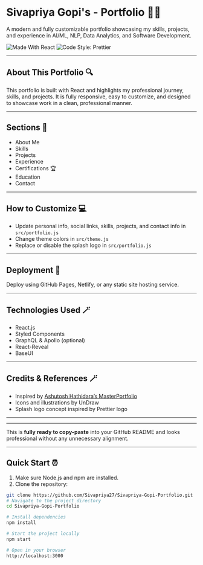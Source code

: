 # Sivapriya Gopi's - Portfolio 👩‍💻

A modern and fully customizable portfolio showcasing my skills, projects, and experience in AI/ML, NLP, Data Analytics, and Software Development.

![Made With React](https://img.shields.io/badge/made%20with-react-61DAFB?style=flat-square)
![Code Style: Prettier](https://img.shields.io/badge/code_style-prettier-ff69b4.svg?style=flat-square)

---

## About This Portfolio 🔍

This portfolio is built with React and highlights my professional journey, skills, and projects. It is fully responsive, easy to customize, and designed to showcase work in a clean, professional manner.

---

## Sections 📄

- About Me
- Skills
- Projects
- Experience
- Certifications 🏆
- Education
- Contact

---

## How to Customize 💻

- Update personal info, social links, skills, projects, and contact info in `src/portfolio.js`
- Change theme colors in `src/theme.js`
- Replace or disable the splash logo in `src/portfolio.js`

---

## Deployment 📲

Deploy using GitHub Pages, Netlify, or any static site hosting service.

---

## Technologies Used 🪄

- React.js
- Styled Components
- GraphQL & Apollo (optional)
- React-Reveal
- BaseUI

---

## Credits & References 🪄

- Inspired by [Ashutosh Hathidara’s MasterPortfolio](https://github.com/ashutosh1919/masterPortfolio?tab=readme-ov-file)
- Icons and illustrations by UnDraw
- Splash logo concept inspired by Prettier logo

---

---

This is **fully ready to copy-paste** into your GitHub README and looks professional without any unnecessary alignment.

---

## Quick Start ⏰

1. Make sure Node.js and npm are installed.
2. Clone the repository:

```bash
git clone https://github.com/Sivapriya27/Sivapriya-Gopi-Portfolio.git
# Navigate to the project directory
cd Sivapriya-Gopi-Portfolio

# Install dependencies
npm install

# Start the project locally
npm start

# Open in your browser
http://localhost:3000
```

